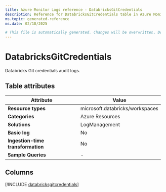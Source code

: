 ```yaml
---
title: Azure Monitor Logs reference - DatabricksGitCredentials
description: Reference for DatabricksGitCredentials table in Azure Monitor Logs.
ms.topic: generated-reference
ms.date: 02/18/2025

# This file is automatically generated. Changes will be overwritten. Do not change this file directly.
---
```


# DatabricksGitCredentials

Databricks Git credentials audit logs.


## Table attributes

|Attribute|Value|
|---|---|
|**Resource types**|microsoft.databricks/workspaces|
|**Categories**|Azure Resources|
|**Solutions**| LogManagement|
|**Basic log**|No|
|**Ingestion-time transformation**|No|
|**Sample Queries**|-|



## Columns
  
[!INCLUDE [databricksgitcredentials](~/reusable-content/ce-skilling/azure/includes/azure-monitor/reference/tables/databricksgitcredentials-include.md)]
